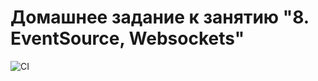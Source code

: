 # Домашнее задание к занятию "8. EventSource, Websockets"

![CI](https://github.com/Artyouhan/Dom-2/actions/workflows/webpack.yml/badge.svg)
